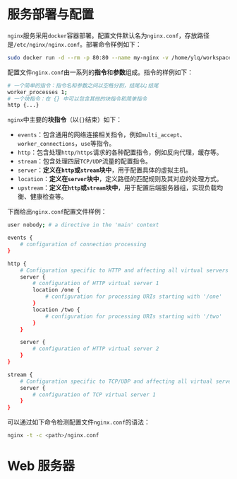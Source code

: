 # 服务部署与配置
`nginx`服务采用`docker`容器部署。配置文件默认名为`nginx.conf`，存放路径是`/etc/nginx/nginx.conf`。部署命令样例如下：
```bash
sudo docker run -d --rm -p 80:80 --name my-nginx -v /home/ylq/workspace/nginx/nginx.conf:/etc/nginx/nginx.conf nginx:latest
```
配置文件`nginx.conf`由一系列的**指令**和**参数**组成。指令的样例如下：
```bash
# 一个简单的指令：指令名和参数之间以空格分割，结尾以;结尾
worker_processes 1;
# 一个块指令：在 {} 中可以包含其他的块指令和简单指令
http {...}
```
`nginx`中主要的**块指令**（以`{}`结束）如下：
+ `events`：包含通用的网络连接相关指令，例如`multi_accept`、`worker_connections`，`use`等指令。
+ `http`：包含处理`http/https`请求的各种配置指令，例如反向代理，缓存等。
+ `stream`：包含处理四层`TCP/UDP`流量的配置指令。
+ `server`：**定义在`http`或`stream`块中**，用于配置具体的虚拟主机。
+ `location`：**定义在`server`块中**，定义路径的匹配规则及其对应的处理方式。
+ `upstream`：**定义在`http`或`stream`块中**，用于配置后端服务器组，实现负载均衡、健康检查等。

下面给出`nginx.conf`配置文件样例：
```bash
user nobody; # a directive in the 'main' context

events {
    # configuration of connection processing
}

http {
    # Configuration specific to HTTP and affecting all virtual servers
    server {
        # configuration of HTTP virtual server 1
        location /one {
            # configuration for processing URIs starting with '/one'
        }
        location /two {
            # configuration for processing URIs starting with '/two'
        }
    }

    server {
        # configuration of HTTP virtual server 2
    }
}

stream {
    # Configuration specific to TCP/UDP and affecting all virtual servers
    server {
        # configuration of TCP virtual server 1
    }
}
```
可以通过如下命令检测配置文件`nginx.conf`的语法：
```bash
nginx -t -c <path>/nginx.conf

```
# Web 服务器
